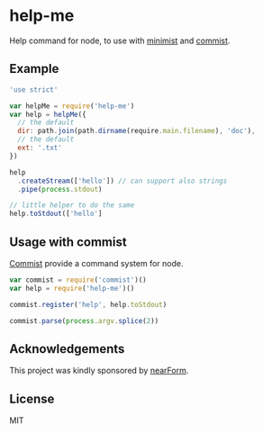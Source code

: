 help-me
=======

Help command for node, to use with [minimist](http://npm.im/minimist) and [commist](http://npm.im/commist).

Example
-------

```js
'use strict'

var helpMe = require('help-me')
var help = helpMe({
  // the default
  dir: path.join(path.dirname(require.main.filename), 'doc'),
  // the default
  ext: '.txt'
})

help
  .createStream(['hello']) // can support also strings
  .pipe(process.stdout)

// little helper to do the same
help.toStdout(['hello']
```

Usage with commist
------------------

[Commist](http://npm.im/commist) provide a command system for node.

```js
var commist = require('commist')()
var help = require('help-me')()

commist.register('help', help.toStdout)

commist.parse(process.argv.splice(2))
```

Acknowledgements
----------------

This project was kindly sponsored by [nearForm](http://nearform.com).

License
-------

MIT
